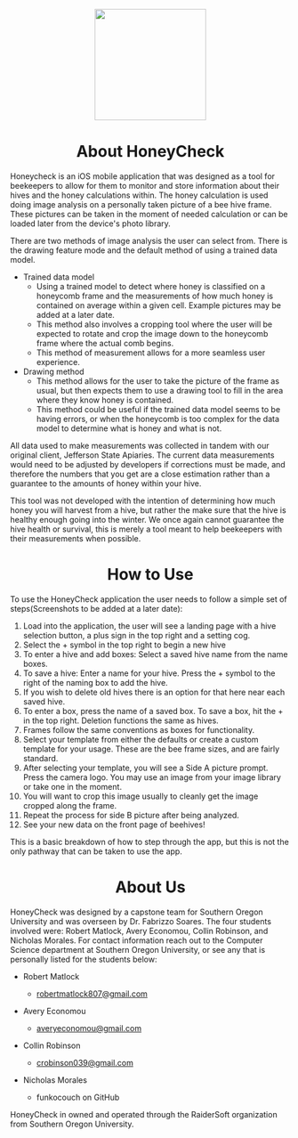<p align="center">
  <img width="200" src="https://github.com/RaiderSoft/Help-Local-Beekepers/blob/main/Honey%20Aggregator/Assets.xcassets/appLogo.imageset/appLogo.png?raw=true"
  </p>
  
<h1 align="center">About HoneyCheck</h1>

Honeycheck is an iOS mobile application that was designed as a tool for beekeepers to allow for them to monitor and store information about their hives and the honey calculations within. The honey calculation is used doing image analysis on a personally taken picture of a bee hive frame. These pictures can be taken in the moment of needed calculation or can be loaded later from the device's photo library. 

There are two methods of image analysis the user can select from. There is the drawing feature mode and the default method of using a trained data model.

- Trained data model
  -  Using a trained model to detect where honey is classified on a honeycomb frame and the measurements of how much honey is contained on average within a given cell\. Example pictures may be added at a later date\. 
  -  This method also involves a cropping tool where the user will be expected to rotate and crop the image down to the honeycomb frame where the actual comb begins. 
  -  This method of measurement allows for a more seamless user experience.
- Drawing method
  - This method allows for the user to take the picture of the frame as usual, but then expects them to use a drawing tool to fill in the area where they know honey is contained.
  - This method could be useful if the trained data model seems to be having errors, or when the honeycomb is too complex for the data model to determine what is honey and what is not. 

All data used to make measurements was collected in tandem with our original client, Jefferson State Apiaries. The current data measurements would need to be adjusted by developers if corrections must be made, and therefore the numbers that you get are a close estimation rather than a guarantee to the amounts of honey within your hive. 

This tool was not developed with the intention of determining how much honey you will harvest from a hive, but rather the make sure that the hive is healthy enough going into the winter. We once again cannot guarantee the hive health or survival, this is merely a tool meant to help beekeepers with their measurements when possible.

<h1 align="center">How to Use</h1>

To use the HoneyCheck application the user needs to follow a simple set of steps(Screenshots to be added at a later date): 

1. Load into the application, the user will see a landing page with a hive selection button, a plus sign in the top right and a setting cog.
2. Select the + symbol in the top right to begin a new hive
3. To enter a hive and add boxes: Select a saved hive name from the name boxes. 
4. To save a hive: Enter a name for your hive. Press the + symbol to the right of the naming box to add the hive. 
5. If you wish to delete old hives there is an option for that here near each saved hive.
6. To enter a box, press the name of a saved box. To save a box, hit the + in the top right. Deletion functions the same as hives.
7. Frames follow the same conventions as boxes for functionality.
8. Select your template from either the defaults or create a custom template for your usage. These are the bee frame sizes, and are fairly standard.
9. After selecting your template, you will see a Side A picture prompt. Press the camera logo. You may use an image from your image library or take one in the moment. 
10. You will want to crop this image usually to cleanly get the image cropped along the frame. 
11. Repeat the process for side B picture after being analyzed.
12. See your new data on the front page of beehives! 

This is a basic breakdown of how to step through the app, but this is not the only pathway that can be taken to use the app. 

<h1 align="center">About Us</h1>
HoneyCheck was designed by a capstone team for Southern Oregon University and was overseen by Dr. Fabrizzo Soares. The four students involved were: Robert Matlock, Avery Economou, Collin Robinson, and Nicholas Morales. For contact information reach out to the Computer Science department at Southern Oregon University, or see any that is personally listed for the students below:

- Robert Matlock
  - robertmatlock807@gmail.com

- Avery Economou
  - averyeconomou@gmail.com

- Collin Robinson
  - crobinson039@gmail.com

- Nicholas Morales
  - funkocouch on GitHub


HoneyCheck in owned and operated through the RaiderSoft organization from Southern Oregon University.
